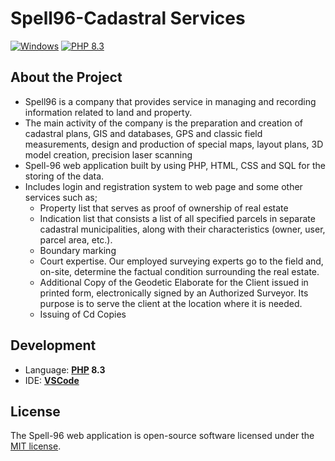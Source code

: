 # Spell96-Cadastral Services

[![Windows](https://img.shields.io/badge/Windows-blue?logo=windows)](https://github.com/topics/windows)
[![PHP 8.3](https://img.shields.io/badge/PHP-8.3-blue?logo=php)](https://github.com/topics/php)

## About the Project 
<ul>
    <li>Spell96 is a company that provides service in managing and recording information related to land and property.</li>
    <li>The main activity of the company is the preparation and creation of cadastral plans, GIS and databases, GPS and classic field measurements, design and production of special maps, layout plans, 3D model creation, precision laser scanning </li>
    <li>Spell-96 web application built by using PHP, HTML, CSS and SQL for the storing of the data.</li>
    <li>Includes login and registration system to web page and some other services such as;
      <ul>
        <li>Property list that serves as proof of ownership of real estate </li>
        <li>Indication list that consists a list of all specified parcels in separate cadastral municipalities, along with their characteristics (owner, user, parcel area, etc.). </li>
        <li>Boundary marking </li>
        <li>Court expertise. Our employed surveying experts go to the field and, on-site, determine the factual condition surrounding the real estate. </li>
        <li>Additional Copy of the Geodetic Elaborate for the Client issued in printed form, electronically signed by an Authorized Surveyor. Its purpose is to serve the client at the location where it is needed.</li>
        <li>Issuing of Cd Copies</li>
      </ul>
    </li>
</ul>

## Development
- Language: **[PHP](https://github.com/dotnet/csharplang) 8.3**
- IDE: **[VSCode](https://github.com/microsoft)**

## License

The Spell-96 web application is open-source software licensed under the [MIT license](LICENSE).
